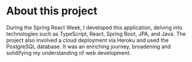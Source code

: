 # About this project

During the Spring React Week, I developed this application, delving into technologies such as TypeScript, React, Spring Boot, JPA, and Java. The project also involved a cloud deployment via Heroku and used the PostgreSQL database. It was an enriching journey, broadening and solidifying my understanding of web development.
